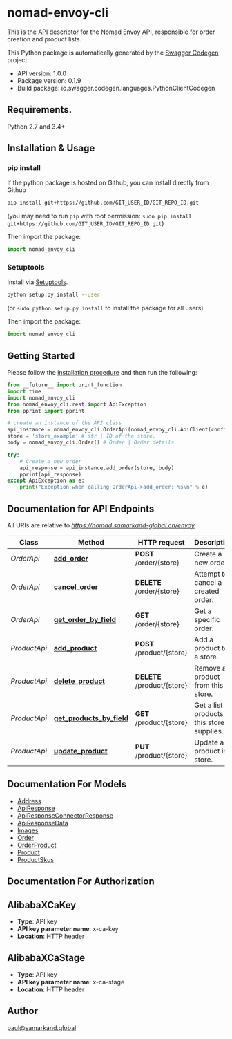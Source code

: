 # nomad-envoy-cli
This is the API descriptor for the Nomad Envoy API, responsible for order creation and product lists.

This Python package is automatically generated by the [Swagger Codegen](https://github.com/swagger-api/swagger-codegen) project:

- API version: 1.0.0
- Package version: 0.1.9
- Build package: io.swagger.codegen.languages.PythonClientCodegen

## Requirements.

Python 2.7 and 3.4+

## Installation & Usage
### pip install

If the python package is hosted on Github, you can install directly from Github

```sh
pip install git+https://github.com/GIT_USER_ID/GIT_REPO_ID.git
```
(you may need to run `pip` with root permission: `sudo pip install git+https://github.com/GIT_USER_ID/GIT_REPO_ID.git`)

Then import the package:
```python
import nomad_envoy_cli 
```

### Setuptools

Install via [Setuptools](http://pypi.python.org/pypi/setuptools).

```sh
python setup.py install --user
```
(or `sudo python setup.py install` to install the package for all users)

Then import the package:
```python
import nomad_envoy_cli
```

## Getting Started

Please follow the [installation procedure](#installation--usage) and then run the following:

```python
from __future__ import print_function
import time
import nomad_envoy_cli
from nomad_envoy_cli.rest import ApiException
from pprint import pprint

# create an instance of the API class
api_instance = nomad_envoy_cli.OrderApi(nomad_envoy_cli.ApiClient(configuration))
store = 'store_example' # str | ID of the store.
body = nomad_envoy_cli.Order() # Order | Order details

try:
    # Create a new order
    api_response = api_instance.add_order(store, body)
    pprint(api_response)
except ApiException as e:
    print("Exception when calling OrderApi->add_order: %s\n" % e)

```

## Documentation for API Endpoints

All URIs are relative to *https://nomad.samarkand-global.cn/envoy*

Class | Method | HTTP request | Description
------------ | ------------- | ------------- | -------------
*OrderApi* | [**add_order**](docs/OrderApi.md#add_order) | **POST** /order/{store} | Create a new order
*OrderApi* | [**cancel_order**](docs/OrderApi.md#cancel_order) | **DELETE** /order/{store} | Attempt to cancel a created order.
*OrderApi* | [**get_order_by_field**](docs/OrderApi.md#get_order_by_field) | **GET** /order/{store} | Get a specific order.
*ProductApi* | [**add_product**](docs/ProductApi.md#add_product) | **POST** /product/{store} | Add a product to a store.
*ProductApi* | [**delete_product**](docs/ProductApi.md#delete_product) | **DELETE** /product/{store} | Remove a product from this store.
*ProductApi* | [**get_products_by_field**](docs/ProductApi.md#get_products_by_field) | **GET** /product/{store} | Get a list of products this store supplies.
*ProductApi* | [**update_product**](docs/ProductApi.md#update_product) | **PUT** /product/{store} | Update a product in a store.


## Documentation For Models

 - [Address](docs/Address.md)
 - [ApiResponse](docs/ApiResponse.md)
 - [ApiResponseConnectorResponse](docs/ApiResponseConnectorResponse.md)
 - [ApiResponseData](docs/ApiResponseData.md)
 - [Images](docs/Images.md)
 - [Order](docs/Order.md)
 - [OrderProduct](docs/OrderProduct.md)
 - [Product](docs/Product.md)
 - [ProductSkus](docs/ProductSkus.md)


## Documentation For Authorization


## AlibabaXCaKey

- **Type**: API key
- **API key parameter name**: x-ca-key
- **Location**: HTTP header

## AlibabaXCaStage

- **Type**: API key
- **API key parameter name**: x-ca-stage
- **Location**: HTTP header


## Author

paul@samarkand.global

